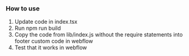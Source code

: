 ### How to use

1. Update code in index.tsx
1. Run npm run build
1. Copy the code from lib/index.js without the require statements into footer custom code in webflow
1. Test that it works in webflow